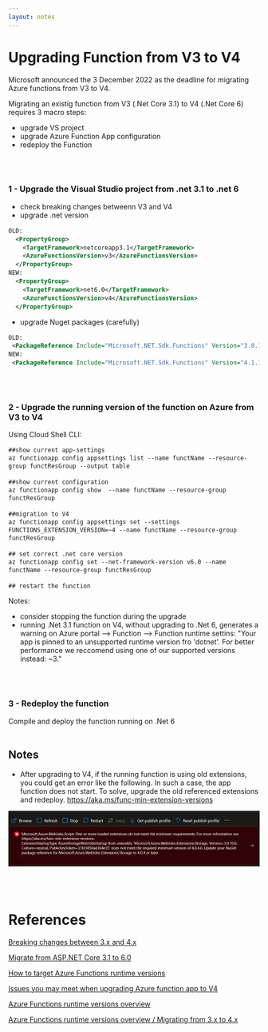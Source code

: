 ```yaml
---
layout: notes
---
```


# Upgrading Function from V3 to V4

Microsoft announced the 3 December 2022 as the deadline for migrating Azure functions from V3 to V4.

Migrating an existig function from V3 (.Net Core 3.1) to V4 (.Net Core 6) requires 3 macro steps:
 - upgrade VS project
 - upgrade Azure Function App configuration
 - redeploy the Function
<br/>
<br/>

### 1 - Upgrade the Visual Studio project from .net 3.1 to .net 6

- check breaking changes betweenn V3 and V4
- upgrade .net version
```xml
OLD:
  <PropertyGroup>
    <TargetFramework>netcoreapp3.1</TargetFramework>
    <AzureFunctionsVersion>v3</AzureFunctionsVersion>
  </PropertyGroup>
NEW: 
  <PropertyGroup>
    <TargetFramework>net6.0</TargetFramework>
    <AzureFunctionsVersion>v4</AzureFunctionsVersion>
  </PropertyGroup>
```

 - upgrade Nuget packages (carefully)

```xml
OLD:
 <PackageReference Include="Microsoft.NET.Sdk.Functions" Version="3.0.13" />
NEW:
 <PackageReference Include="Microsoft.NET.Sdk.Functions" Version="4.1.1" />
```
<br/>
<br/>

### 2 - Upgrade the running version of the function on Azure from V3 to V4
Using Cloud Shell CLI:

```shell
##show current app-settings
az functionapp config appsettings list --name functName --resource-group functResGroup --output table

##show current configuration
az functionapp config show  --name functName --resource-group functResGroup 

##migration to V4
az functionapp config appsettings set --settings FUNCTIONS_EXTENSION_VERSION=~4 --name functName --resource-group functResGroup

## set correct .net core version
az functionapp config set --net-framework-version v6.0 --name functName --resource-group functResGroup

## restart the function
```

Notes:
 - consider stopping the function during the upgrade
 - running .Net 3.1 function on V4, without upgrading to .Net 6, generates a warning on Azure portal --> Function --> Function runtime settins: "Your app is pinned to an unsupported runtime version fro 'dotnet'. For better performance we reccomend using one of our supported versions instead: ~3."
<br/>
<br/>


### 3 - Redeploy the function 
Compile and deploy the function running on .Net 6
<br/> 
<br/>


## Notes


 - After upgrading to V4, if the running function is using old extensions, you could get an error like the following. In such a case, the app function does not start. To solve, upgrade the old referenced extensions and redeploy.  https://aka.ms/func-min-extension-versions  
  
![functions_v3_to_v4](imgs/functions_v3_to_v4_001.png)


<br/> 
<br/>


# References

[Breaking changes between 3.x and 4.x](https://docs.microsoft.com/en-us/azure/azure-functions/functions-versions?tabs=azure-cli%2Cin-process%2Cv4&pivots=programming-language-csharp#breaking-changes-between-3x-and-4x)

[Migrate from ASP.NET Core 3.1 to 6.0](https://docs.microsoft.com/en-us/aspnet/core/migration/31-to-60?view=aspnetcore-6.0&tabs=visual-studio)

[How to target Azure Functions runtime versions](https://docs.microsoft.com/en-us/azure/azure-functions/set-runtime-version)

[Issues you may meet when upgrading Azure function app to V4](https://techcommunity.microsoft.com/t5/apps-on-azure-blog/issues-you-may-meet-when-upgrading-azure-function-app-to-v4/ba-p/3288983)

[Azure Functions runtime versions overview](https://docs.microsoft.com/en-us/azure/azure-functions/functions-versions)

[Azure Functions runtime versions overview / Migrating from 3.x to 4.x](https://docs.microsoft.com/en-us/azure/azure-functions/functions-versions?tabs=azure-cli%2Cin-process%2Cv4&pivots=programming-language-csharp#migrating-from-3x-to-4x)

 
